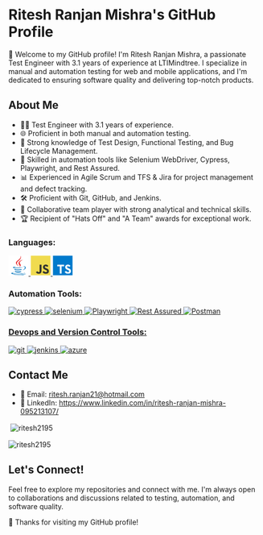 # Ritesh Ranjan Mishra's GitHub Profile

👋 Welcome to my GitHub profile! I'm Ritesh Ranjan Mishra, a passionate Test Engineer with 3.1 years of experience at LTIMindtree. I specialize in manual and automation testing for web and mobile applications, and I'm dedicated to ensuring software quality and delivering top-notch products.

## About Me

- 👨‍💻 Test Engineer with 3.1 years of experience.
- 🌐 Proficient in both manual and automation testing.
- 🧪 Strong knowledge of Test Design, Functional Testing, and Bug Lifecycle Management.
- 🤖 Skilled in automation tools like Selenium WebDriver, Cypress, Playwright, and Rest Assured.
- 📊 Experienced in Agile Scrum and TFS & Jira for project management and defect tracking.
- 🛠️ Proficient with Git, GitHub, and Jenkins.
- 🤝 Collaborative team player with strong analytical and technical skills.
- 🏆 Recipient of "Hats Off" and "A Team" awards for exceptional work.

<h3 align="left">Languages:</h3>
<p align="left"> <a href="https://www.java.com" target="_blank" rel="noreferrer"> <img src="https://raw.githubusercontent.com/devicons/devicon/master/icons/java/java-original.svg" alt="java" width="40" height="40"/> </a> <a href="https://developer.mozilla.org/en-US/docs/Web/JavaScript" target="_blank" rel="noreferrer"> <img src="https://raw.githubusercontent.com/devicons/devicon/master/icons/javascript/javascript-original.svg" alt="javascript" width="40" height="40"/> </a> <a href="https://www.typescriptlang.org/" target="_blank" rel="noreferrer"> <img src="https://raw.githubusercontent.com/devicons/devicon/master/icons/typescript/typescript-original.svg" alt="typescript" width="40" height="40"/> </a> </p>

<h3 align="left">Automation Tools:</h3>
<p align="left"> <a href="https://www.cypress.io" target="_blank" rel="noreferrer"> <img src="https://raw.githubusercontent.com/simple-icons/simple-icons/6e46ec1fc23b60c8fd0d2f2ff46db82e16dbd75f/icons/cypress.svg" alt="cypress" width="40" height="40"/> </a> <a href="https://www.selenium.dev" target="_blank" rel="noreferrer"> <img src="https://raw.githubusercontent.com/detain/svg-logos/780f25886640cef088af994181646db2f6b1a3f8/svg/selenium-logo.svg" alt="selenium" width="40" height="40"/> </a> <a href="https://playwright.dev/"
 target="_blank" rel="noreferrer"> 
 <img src="https://seeklogo.com/images/P/playwright-logo-22FA8B9E63-seeklogo.com.png" 
 alt="Playwright" width="40" height="40"/> <a href="https://rest-assured.io/"
 target="_blank" rel="noreferrer"> 
 <img src="https://avatars.githubusercontent.com/u/19369327?s=280&v=4" 
 alt="Rest Assured" width="50" height="40"/> <a href="https://www.postman.com/"
 target="_blank" rel="noreferrer"> 
 <img src="https://www.svgrepo.com/show/354202/postman-icon.svg" 
 alt="Postman" width="40" height="40"/> </p>

<h3 align="left">Devops and Version Control Tools:</h3>
<p align="left"> <a href="https://git-scm.com/" target="_blank" rel="noreferrer"> <img src="https://www.vectorlogo.zone/logos/git-scm/git-scm-icon.svg" alt="git" width="40" height="40"/> </a> <a href="https://www.jenkins.io" target="_blank" rel="noreferrer"> <img src="https://www.vectorlogo.zone/logos/jenkins/jenkins-icon.svg" alt="jenkins" width="40" height="40"/> <a href="https://azure.microsoft.com/en-in/" target="_blank" rel="noreferrer"> <img src="https://www.vectorlogo.zone/logos/microsoft_azure/microsoft_azure-icon.svg" alt="azure" width="40" height="40"/> </a> </a> </p>

## Contact Me

- 📧 Email: ritesh.ranjan21@hotmail.com
- 🔗 LinkedIn: https://www.linkedin.com/in/ritesh-ranjan-mishra-095213107/

<p>&nbsp;<img align="center" src="https://github-readme-stats.vercel.app/api?username=ritesh2195&show_icons=true&locale=en" alt="ritesh2195" /></p>

<p><img align="center" src="https://github-readme-streak-stats.herokuapp.com/?user=ritesh2195&" alt="ritesh2195" /></p>

## Let's Connect!
Feel free to explore my repositories and connect with me. I'm always open to collaborations and discussions related to testing, automation, and software quality.

🌟 Thanks for visiting my GitHub profile!
